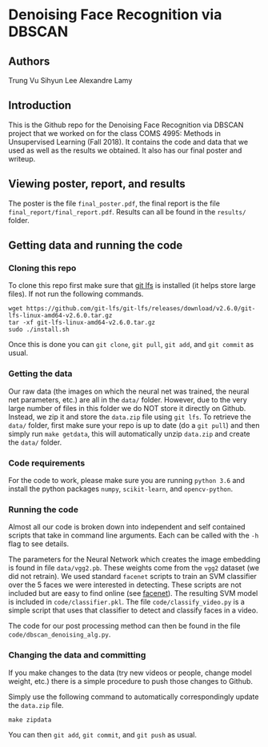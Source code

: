 # Denoising Face Recognition via DBSCAN
## Authors
Trung Vu
Sihyun Lee
Alexandre Lamy

## Introduction
This is the Github repo for the Denoising Face Recognition via DBSCAN project that we worked on for 
the class COMS 4995: Methods in Unsupervised Learning (Fall 2018). It contains the code and data
that we used as well as the results we obtained. It also has our final poster and writeup.

## Viewing poster, report, and results
The poster is the file `final_poster.pdf`, the final report is the file `final_report/final_report.pdf`. Results can all be found in the `results/` folder.

## Getting data and running the code
### Cloning this repo
To clone this repo first make sure that 
[git lfs](https://git-lfs.github.com/) is 
installed (it helps store large files). If not
run the following commands.
```
wget https://github.com/git-lfs/git-lfs/releases/download/v2.6.0/git-lfs-linux-amd64-v2.6.0.tar.gz
tar -xf git-lfs-linux-amd64-v2.6.0.tar.gz
sudo ./install.sh
```

Once this is done you can `git clone`, `git pull`, `git add`, and `git commit` as usual.

### Getting the data
Our raw data (the images on which the neural net was trained, the neural net parameters, etc.)
are all in the `data/` folder. However, due to the very large number of files in this folder we do NOT
store it directly on Github. Instead, we zip it and store the `data.zip` file using `git lfs`. To 
retrieve the `data/` folder, first make sure your repo is up to date (do a `git pull`) and then simply
run `make getdata`, this will automatically unzip `data.zip` and create the `data/` folder.

### Code requirements
For the code to work, please make sure you are running `python 3.6` and install the python packages 
`numpy`, `scikit-learn`, and `opencv-python`.

### Running the code
Almost all our code is broken down into independent and self contained scripts that take in command line arguments. Each can be called with the `-h`
flag to see details.

The parameters for the Neural Network which creates the image embedding is found in file `data/vgg2.pb`. These weights come from the `vgg2` dataset (we did not retrain).
We used standard `facenet` scripts to train an SVM classifier over the 5 faces we were interested in detecting. These scripts are not included but are easy to find online (see [facenet](https://github.com/davidsandberg/facenet/wiki/Train-a-classifier-on-own-images)).
The resulting SVM model is included in `code/classifier.pkl`. The file `code/classify_video.py` is a simple script that uses that classifier to detect and classify faces in a video.

The code for our post processing method can then be found in the file `code/dbscan_denoising_alg.py`. 

### Changing the data and committing
If you make changes to the data (try new videos or people, change model weight, etc.) there is a simple procedure to push those changes to Github.

Simply use the following command to automatically correspondingly update the `data.zip` file.
```
make zipdata
```
You can then `git add`, `git commit`, and `git push` as usual.
